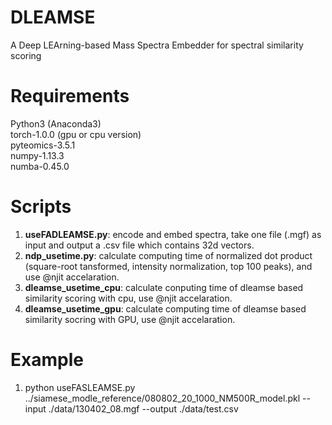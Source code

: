 # DLEAMSE
A Deep LEArning-based Mass Spectra Embedder for spectral similarity scoring 

# Requirements
Python3 (Anaconda3)    
torch-1.0.0 (gpu or cpu version)    
pyteomics-3.5.1    
numpy-1.13.3    
numba-0.45.0

# Scripts
  1. **useFADLEAMSE.py**: encode and embed spectra, take one file (.mgf) as input and output a .csv file which contains 32d vectors.
  2. **ndp_usetime.py**: calculate computing time of normalized dot product (square-root tansformed, intensity normalization, top 100 peaks), and use @njit accelaration.
  3. **dleamse_usetime_cpu**: calculate conputing time of dleamse based similarity scoring with cpu, use @njit accelaration.
  4. **dleamse_usetime_gpu**: calculate computing time of dleamse based similarity socring with GPU, use @njit accelaration.
  
# Example
 1. python useFASLEAMSE.py ../siamese_modle_reference/080802_20_1000_NM500R_model.pkl --input ./data/130402_08.mgf --output ./data/test.csv


